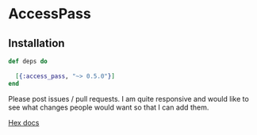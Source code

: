 # AccessPass

## Installation

```elixir
def deps do
  
  [{:access_pass, "~> 0.5.0"}]
end
```

Please post issues / pull requests. I am quite responsive and would like to see what changes people would want so that I can add them.


[Hex docs](https://hexdocs.pm/access_pass/introduction.html)
